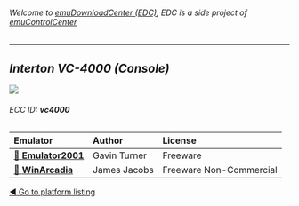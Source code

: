 ###### Welcome to [emuDownloadCenter (EDC)](https://github.com/PhoenixInteractiveNL/emuDownloadCenter/wiki/), EDC is a side project of [emuControlCenter](https://github.com/PhoenixInteractiveNL/emuControlCenter/wiki/)
***
## _Interton VC-4000 (Console)_
![](https://raw.githubusercontent.com/wiki/PhoenixInteractiveNL/emuDownloadCenter/images_platform/ecc_vc4000_teaser.png)
###### ECC ID: **vc4000**

| Emulator   | Author      | License     |
|:-----------|:------------|:------------|
| [:file_folder: **Emulator2001**](https://github.com/PhoenixInteractiveNL/emuDownloadCenter/wiki/Emulator-emu2001#menu) | Gavin Turner | Freeware |
| [:file_folder: **WinArcadia**](https://github.com/PhoenixInteractiveNL/emuDownloadCenter/wiki/Emulator-winarcadia#menu) | James Jacobs | Freeware Non-Commercial |

[:arrow_backward: Go to platform listing](https://github.com/PhoenixInteractiveNL/emuDownloadCenter/wiki/EDC-Platform-List)
